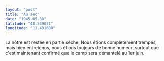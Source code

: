 ```yaml
---
layout: "post"
title: "Au sec"
date: "1945-05-30"
latitude: "48.539051"
longitude: "11.491608"
---
```


La nôtre est restée en partie sèche. Nous étions complètement trempés, mais bien entretenus, nous étions toujours de bonne humeur, surtout que c'est maintenant confirmé que le camp sera démantelé au 1er juin.


<div class="histoire"></div>

<div class="commentaire"></div>
